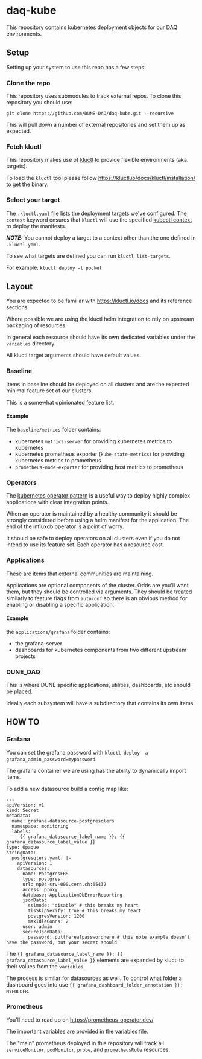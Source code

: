 # daq-kube

This repository contains kubernetes deployment objects for our DAQ environments.

## Setup

Setting up your system to use this repo has a few steps:

### Clone the repo
This repository uses submodules to track external repos.  To clone this repository you should use:

```shell
git clone https://github.com/DUNE-DAQ/daq-kube.git --recursive
```

This will pull down a number of external repositories and set them up as expected.

### Fetch kluctl

This repository makes use of [kluctl](https://kluctl.io) to provide flexible environments (aka. targets).

To load the `kluctl` tool please follow https://kluctl.io/docs/kluctl/installation/ to get the binary.

### Select your target

The `.kluctl.yaml` file lists the deployment targets we've configured.  The `context` keyword ensures that `kluctl` will use the specified [kubectl context](https://kubernetes.io/docs/tasks/access-application-cluster/configure-access-multiple-clusters/) to deploy the manifests.

***NOTE:*** You cannot deploy a target to a context other than the one defined in `.kluctl.yaml`.

To see what targets are defined you can run `kluctl list-targets`.

For example: `kluctl deploy -t pocket`

## Layout

You are expected to be familiar with https://kluctl.io/docs and its reference sections.

Where possible we are using the kluctl helm integration to rely on upstream packaging of resources.

In general each resource should have its own dedicated variables under the `variables` directory.

All kluctl target arguments should have default values.

### Baseline

Items in baseline should be deployed on all clusters and are the expected minimal feature set of our clusters.

This is a somewhat opinionated feature list.

#### Example

The `baseline/metrics` folder contains:

* kubernetes `metrics-server` for providing kubernetes metrics to kubernetes
* kubernetes prometheus exporter (`kube-state-metrics`) for providing kubernetes metrics to prometheus
* `prometheus-node-exporter` for providing host metrics to prometheus

### Operators

The [kubernetes operator pattern](https://kubernetes.io/docs/concepts/extend-kubernetes/operator/) is a useful way to deploy highly complex applications with clear integration points.

When an operator is maintained by a healthy community it should be strongly considered before using a helm manifest for the application.  The end of the influxdb operator is a point of worry.

It should be safe to deploy operators on all clusters even if you do not intend to use its feature set.  Each operator has a resource cost.

### Applications

These are items that external communities are maintaining.

Applications are optional components of the cluster.  Odds are you'll want them, but they should be controlled via arguments.  They should be treated similarly to feature flags from `autoconf` so there is an obvious method for enabling or disabling a specific application.

#### Example

the `applications/grafana` folder contains:

* the grafana-server
* dashboards for kubernetes components from two different upstream projects

### DUNE\_DAQ

This is where DUNE specific applications, utilities, dashboards, etc should be placed.

Ideally each subsystem will have a subdirectory that contains its own items.

## HOW TO

### Grafana

You can set the grafana password with `kluctl deploy -a grafana_admin_password=mypassword`.

The grafana container we are using has the ability to dynamically import items.

To add a new datasource build a config map like:

```
---
apiVersion: v1
kind: Secret
metadata:
  name: grafana-datasource-postgresqlers
  namespace: monitoring
  labels:
     {{ grafana_datasource_label_name }}: {{ grafana_datasource_label_value }}
type: Opaque
stringData:
  postgresqlers.yaml: |-
    apiVersion: 1
    datasources:
    - name: PostgresERS
      type: postgres
      url: np04-srv-000.cern.ch:65432
      access: proxy
      database: ApplicationDbErrorReporting
      jsonData:
        sslmode: "disable" # this breaks my heart
        tlsSkipVerify: true # this breaks my heart
        postgresVersion: 1200
        maxIdleConns: 2
      user: admin
      secureJsonData:
        password: puttherealpasswordhere # this note example doesn't have the password, but your secret should
```

The `{{ grafana_datasource_label_name }}: {{ grafana_datasource_label_value }}` elements are expanded by kluctl to their values from the `variables`.

The process is similar for datasources as well.  To control what folder a dashboard goes into use `{{ grafana_dashboard_folder_annotation }}: MYFOLDER`.

### Prometheus

You'll need to read up on https://prometheus-operator.dev/

The important variables are provided in the variables file.

The "main" prometheus deployed in this repository will track all `serviceMonitor`, `podMonitor`, `probe`, and `prometheusRule` resources.
